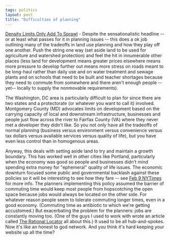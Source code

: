 ```yaml
---
tags: politics
layout: post
title: "Difficulties of planning"
---
```




<a href="http://www.washingtonpost.com/wp-dyn/articles/A63192-2003Mar8.html">Density Limits Only Add To Sprawl</a> - Despite the sensationalistic headline -- or at least what passes for it in planning issues -- this does a ok  job outlining many of the tradeoffs in land use planning and how they play off one another. Push the string one way (set aside land to be used for agriculture and watershed protection) and feel the hit in innumerable other places (less land for development means greater prices elsewhere means more pressure to develop further out means more stress on roads meant to be long-haul rather than daily use and on water treatment and sewage plants and on schools that need to be built and teacher shortages because they need to commute from somewhere and there aren't enough people --yet-- locally to supply the nonmovable requirements).

<p>The Washington, DC area is particularly difficult to plan for since there are two states and a protectorate (or whatever you want to call it) involved. Montgomery County (MD) advocates limits on development based on the carrying capacity of local and downstream infrastructure, businesses and people just flow across the river to Fairfax County (VA) where they never met a developer they didn't like. So you not only have all the tradeoffs of normal planning  (business versus environment versus convenience versus tax dollars versus available services versus quality of life), but you have even less control than in homogenous areas.</p>

<p>Anyway, this deals with setting aside land to try and maintain a growth boundary. This has worked well in other cities like Portland, particularly when the economy was good so people and businesses didn't mind spending extra money for "ephemeral" quality of life issues. The economic downturn focused some public and governmental backlash against these policies so it will be interesting to see how they fare -- see <a href="http://query.nytimes.com/gst/abstract.html?res=F60B1EF7385F0C7A8CDDAB0894DB404482">Feb 9 NYTimes</a> for more info. The planners implementing this policy assumed the barrier of commuting time would keep most people from hopscotching the open space because jobs would always be located on the other side. For whatever reason people seem to tolerate commuting longer times, even in a good economy. (Commuting time as antibiotic to which we're getting accustomed.) But exacerbating the problem for the planners: jobs are constantly moving too. (One of the guys I used to work with wrote an article called <a href="http://www.ce.umn.edu/%7Elevinson/Papers.html#Rational_Locator">The Rational Locator</a> all about this.) It used to be all hub-and-spokes. Now it's like an honest to god network. And you think it's hard keeping your website up all the time?</p>


